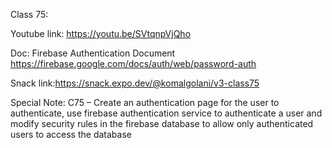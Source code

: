 Class 75:

Youtube link: https://youtu.be/SVtqnpVjQho

Doc: Firebase Authentication Document https://firebase.google.com/docs/auth/web/password-auth

Snack link:https://snack.expo.dev/@komalgolani/v3-class75

Special Note: C75 – Create an authentication page for the user to authenticate, use firebase authentication service to authenticate a user and modify security rules in the firebase database to allow only authenticated users to access the database
